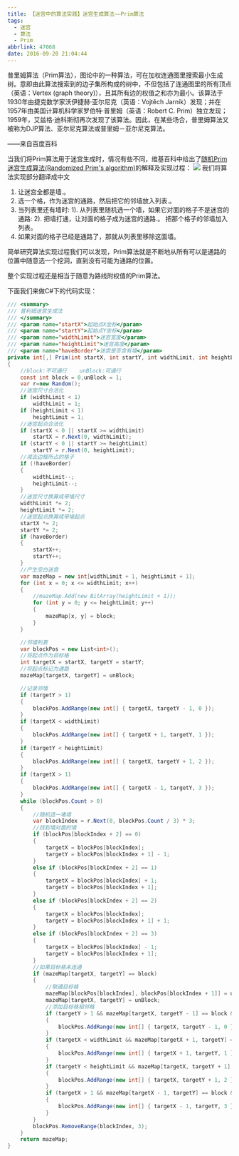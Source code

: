 ```yaml
---
title: 【迷宫中的算法实践】迷宫生成算法——Prim算法
tags:
  - 迷宫
  - 算法
  - Prim
abbrlink: 47068
date: 2016-09-20 21:04:44
---
```

  普里姆算法（Prim算法），图论中的一种算法，可在加权连通图里搜索最小生成树。意即由此算法搜索到的边子集所构成的树中，不但包括了连通图里的所有顶点（英语：Vertex (graph theory)），且其所有边的权值之和亦为最小。该算法于1930年由捷克数学家沃伊捷赫·亚尔尼克（英语：Vojtěch Jarník）发现；并在1957年由美国计算机科学家罗伯特·普里姆（英语：Robert C. Prim）独立发现；1959年，艾兹格·迪科斯彻再次发现了该算法。因此，在某些场合，普里姆算法又被称为DJP算法、亚尔尼克算法或普里姆－亚尔尼克算法。

——来自百度百科
<!-- more -->
当我们将Prim算法用于迷宫生成时，情况有些不同，维基百科中给出了[随机Prim迷宫生成算法(Randomized Prim's algorithm)](https://en.wikipedia.org/wiki/Prim%27s_algorithm)的解释及实现过程：
![](http://qiniucdn.wayneshao.com/20180218224344/20180218104613142.png)
我们将算法实现部分翻译成中文 
1. 让迷宫全都是墙.。
2. 选一个格，作为迷宫的通路，然后把它的邻墙放入列表.。
3. 当列表里还有墙时:
    1). 从列表里随机选一个墙，如果它对面的格子不是迷宫的通路:
    2). 把墙打通，让对面的格子成为迷宫的通路.。
把那个格子的邻墙加入列表。
4. 如果对面的格子已经是通路了，那就从列表里移除这面墙。


简单研究算法实现过程我们可以发现，Prim算法就是不断地从所有可以是通路的位置中随意选一个挖洞，直到没有可能为通路的位置。

 整个实现过程还是相当于随意为路线附权值的Prim算法。

下面我们来做C#下的代码实现：
```csharp
/// <summary>
/// 普利姆迷宫生成法
/// </summary>
/// <param name="startX">起始点X坐标</param>
/// <param name="startY">起始点Y坐标</param>
/// <param name="widthLimit">迷宫宽度</param>
/// <param name="heightLimit">迷宫高度</param>
/// <param name="haveBorder">迷宫是否含有墙</param>
private int[,] Prim(int startX, int startY, int widthLimit, int heightLimit,bool haveBorder)
{
    //block:不可通行    unBlock:可通行
    const int block = 0,unBlock = 1;
    var r=new Random();
    //迷宫尺寸合法化
    if (widthLimit < 1)
        widthLimit = 1;
    if (heightLimit < 1)
        heightLimit = 1;
    //迷宫起点合法化
    if (startX < 0 || startX >= widthLimit)
        startX = r.Next(0, widthLimit);
    if (startY < 0 || startY >= heightLimit)
        startY = r.Next(0, heightLimit);
    //减去边框所占的格子
    if (!haveBorder)
    {
        widthLimit--;
        heightLimit--;
    }
    //迷宫尺寸换算成带墙尺寸
    widthLimit *= 2;
    heightLimit *= 2;
    //迷宫起点换算成带墙起点
    startX *= 2;
    startY *= 2;
    if (haveBorder)
    {
        startX++;
        startY++;
    }
    //产生空白迷宫
    var mazeMap = new int[widthLimit + 1, heightLimit + 1];
    for (int x = 0; x <= widthLimit; x++)
    {
        //mazeMap.Add(new BitArray(heightLimit + 1));
        for (int y = 0; y <= heightLimit; y++)
        {
            mazeMap[x, y] = block;
        }
    }

    //邻墙列表
    var blockPos = new List<int>();
    //将起点作为目标格
    int targetX = startX, targetY = startY;
    //将起点标记为通路
    mazeMap[targetX, targetY] = unBlock;

    //记录邻墙
    if (targetY > 1)
    {
        blockPos.AddRange(new int[] { targetX, targetY - 1, 0 });
    }
    if (targetX < widthLimit)
    {
        blockPos.AddRange(new int[] { targetX + 1, targetY, 1 });
    }
    if (targetY < heightLimit)
    {
        blockPos.AddRange(new int[] { targetX, targetY + 1, 2 });
    }
    if (targetX > 1)
    {
        blockPos.AddRange(new int[] { targetX - 1, targetY, 3 });
    }
    while (blockPos.Count > 0)
    {
        //随机选一堵墙
        var blockIndex = r.Next(0, blockPos.Count / 3) * 3;
        //找到墙对面的墙
        if (blockPos[blockIndex + 2] == 0)
        {
            targetX = blockPos[blockIndex];
            targetY = blockPos[blockIndex + 1] - 1;
        }
        else if (blockPos[blockIndex + 2] == 1)
        {
            targetX = blockPos[blockIndex] + 1;
            targetY = blockPos[blockIndex + 1];
        }
        else if (blockPos[blockIndex + 2] == 2)
        {
            targetX = blockPos[blockIndex];
            targetY = blockPos[blockIndex + 1] + 1;
        }
        else if (blockPos[blockIndex + 2] == 3)
        {
            targetX = blockPos[blockIndex] - 1;
            targetY = blockPos[blockIndex + 1];
        }
        //如果目标格未连通
        if (mazeMap[targetX, targetY] == block)
        {
            //联通目标格
            mazeMap[blockPos[blockIndex], blockPos[blockIndex + 1]] = unBlock;
            mazeMap[targetX, targetY] = unBlock;
            //添加目标格相邻格
            if (targetY > 1 && mazeMap[targetX, targetY - 1] == block && mazeMap[targetX, targetY - 2] == block)
            {
                blockPos.AddRange(new int[] { targetX, targetY - 1, 0 });
            }
            if (targetX < widthLimit && mazeMap[targetX + 1, targetY] == block && mazeMap[targetX + 2, targetY] == block)
            {
                blockPos.AddRange(new int[] { targetX + 1, targetY, 1 });
            }
            if (targetY < heightLimit && mazeMap[targetX, targetY + 1] == block && mazeMap[targetX, targetY + 2] == block)
            {
                blockPos.AddRange(new int[] { targetX, targetY + 1, 2 });
            }
            if (targetX > 1 && mazeMap[targetX - 1, targetY] == block && mazeMap[targetX - 1, targetY] == block)
            {
                blockPos.AddRange(new int[] { targetX - 1, targetY, 3 });
            }
        }
        blockPos.RemoveRange(blockIndex, 3);
    }
    return mazeMap;
}
```